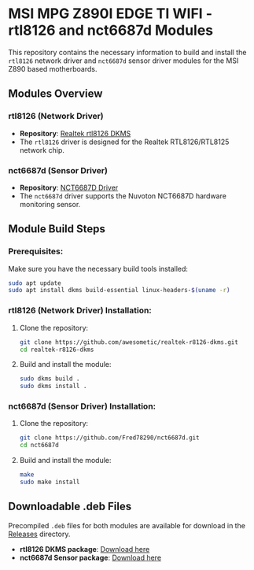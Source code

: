 # MSI MPG Z890I EDGE TI WIFI - rtl8126 and nct6687d Modules

This repository contains the necessary information to build and install the `rtl8126` network driver and `nct6687d` sensor driver modules for the MSI Z890 based motherboards.

## Modules Overview

### rtl8126 (Network Driver)
- **Repository**: [Realtek rtl8126 DKMS](https://github.com/awesometic/realtek-r8126-dkms)
- The `rtl8126` driver is designed for the Realtek RTL8126/RTL8125 network chip.

### nct6687d (Sensor Driver)
- **Repository**: [NCT6687D Driver](https://github.com/Fred78290/nct6687d)
- The `nct6687d` driver supports the Nuvoton NCT6687D hardware monitoring sensor.

## Module Build Steps

### Prerequisites:
Make sure you have the necessary build tools installed:
```bash
sudo apt update
sudo apt install dkms build-essential linux-headers-$(uname -r)
```

### rtl8126 (Network Driver) Installation:
1. Clone the repository:
    ```bash
    git clone https://github.com/awesometic/realtek-r8126-dkms.git
    cd realtek-r8126-dkms
    ```
2. Build and install the module:
    ```bash
    sudo dkms build .
    sudo dkms install .
    ```

### nct6687d (Sensor Driver) Installation:
1. Clone the repository:
    ```bash
    git clone https://github.com/Fred78290/nct6687d.git
    cd nct6687d
    ```
2. Build and install the module:
    ```bash
    make
    sudo make install
    ```

## Downloadable .deb Files

Precompiled `.deb` files for both modules are available for download in the [Releases](https://github.com/foonerd/z890/hardware/releases) directory.

- **rtl8126 DKMS package**: [Download here](https://github.com/foonerd/z890/raw/refs/heads/main/hardware/releases/realtek-r8126-dkms_10.014.01-1_amd64.deb)
- **nct6687d Sensor package**: [Download here](https://github.com/foonerd/z890/raw/refs/heads/main/hardware/releases/nct6687d-dkms_20241105-084624_all.deb)
